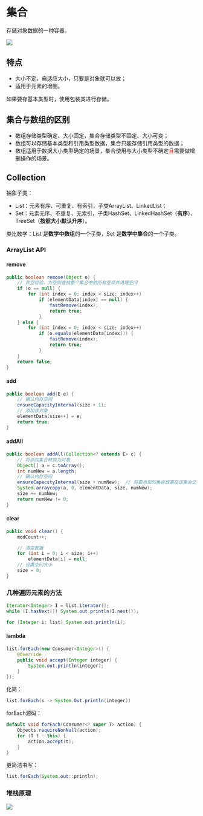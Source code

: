 # 集合

存储对象数据的一种容器。

![](https://jam-note-img.oss-cn-hangzhou.aliyuncs.com/leanote-img/20221027082819.png)

## 特点

- 大小不定，自适应大小，只要是对象就可以放；
- 适用于元素的增删。

如果要存基本类型时，使用包装类进行存储。

## 集合与数组的区别

- 数组存储类型确定、大小固定，集合存储类型不固定、大小可变；
- 数组可以存储基本类型和引用类型数据，集合只能存储引用类型的数据；
- 数组适用于数据大小类型确定的场景，集合使用与大小类型不确定<span style="color:red;">且</span>需要做增删操作的场景。

## Collection

抽象子类：

- List：元素有序、可重复、有索引，子类ArrayList、LinkedList；
- Set：元素无序、不重复、无索引，子类HashSet、LinkedHashSet（**有序**）、TreeSet（**按照大小默认升序**）。

类比数学：List 是**数学中数组**的一个子类，Set 是**数学中集合**的一个子类。

### ArrayList API

#### remove
```java
public boolean remove(Object o) {
    // 非空检验，为空则查找整个集合中的所有空项并清理空间
    if (o == null) {
        for (int index = 0; index < size; index++)
            if (elementData[index] == null) {
                fastRemove(index);
                return true;
            }
    } else {
        for (int index = 0; index < size; index++)
            if (o.equals(elementData[index])) {
                fastRemove(index);
                return true;
            }
    }
    return false;
}
```

#### add

```java
public boolean add(E e) {
    // 确认内存空间
    ensureCapacityInternal(size + 1);  
    // 添加该对象
    elementData[size++] = e;
    return true;
}
```

#### addAll

```java
public boolean addAll(Collection<? extends E> c) {
    // 将添加集合转换为对象
    Object[] a = c.toArray();
    int numNew = a.length;
    // 确认内存空间
    ensureCapacityInternal(size + numNew);  // 将要添加的集合放置在该集合之后
    System.arraycopy(a, 0, elementData, size, numNew);
    size += numNew;
    return numNew != 0;
}
```

#### clear

```java
public void clear() {
    modCount++;

    // 清空数据
    for (int i = 0; i < size; i++)
        elementData[i] = null;
    // 设置空间大小
    size = 0;
}

```

### 几种遍历元素的方法

```java
Iterator<Integer> I = list.iterator();
while (I.hasNext()) System.out.println(I.next());
```

```java
for (Integer i: list) System.out.println(i);
```

#### lambda

```java
list.forEach(new Consumer<Integer>() {
    @Override
    public void accept(Integer integer) {
        System.out.println(integer);
    }
});
```

化简：
```java
list.forEach(s -> System.Out.println(integer))
```


forEach源码：
```java
default void forEach(Consumer<? super T> action) {
    Objects.requireNonNull(action);
    for (T t : this) {
        action.accept(t);
    }
}
```
更简洁书写：
```java
list.forEach(System.out::println);
```

### 堆栈原理

![](https://jam-note-img.oss-cn-hangzhou.aliyuncs.com/leanote-img/20221027110635.png)